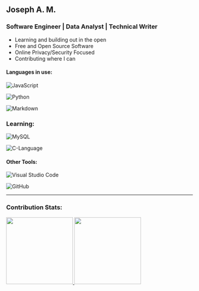 ## Joseph A. M. 
### Software Engineer | Data Analyst | Technical Writer

* Learning and building out in the open
* Free and Open Source Software
* Online Privacy/Security Focused
* Contributing where I can




#### Languages in use: 
![JavaScript](https://img.shields.io/badge/-JavaScript-black?style=flat&logo=javascript&link=https://github.com/BRdhanani)

![Python](https://img.shields.io/badge/-Python-05122A?style=flat&logo=python)&nbsp;

![Markdown](https://img.shields.io/badge/-Markdown-05122A?style=flat&logo=markdown)

### Learning:

![MySQL](https://img.shields.io/badge/-MySQL-black?style=flat&logo=mysql&link=https://github.com/BRdhanani)

![C-Language](https://img.shields.io/badge/-C-black?style=flat&logo=C&link=https://github.com/BRdhanani)



#### Other Tools:


![Visual Studio Code](https://img.shields.io/badge/-Visual%20Studio%20Code-05122A?style=flat&logo=visual-studio-code&logoColor=007ACC)&nbsp;

<!--![Git](https://img.shields.io/badge/-Git-black?style=flat&logo=git&link=https://github.com/BRdhanani)-->

![GitHub](https://img.shields.io/badge/-GitHub-05122A?style=flat&logo=github)&nbsp;


<hr>

### Contribution Stats:

<p align-items="center">
<a href="https://github.com/josamontiel">
  <img height="180em" src="https://github-readme-stats-eight-theta.vercel.app/api?username=josamontiel&show_icons=true&theme=dracula&include_all_commits=true&count_private=true"/>
  <img height="180em" src="https://github-readme-stats-eight-theta.vercel.app/api/top-langs/?username=josamontiel&layout=compact&langs_count=8&theme=dracula"/>
</a>
</p>
